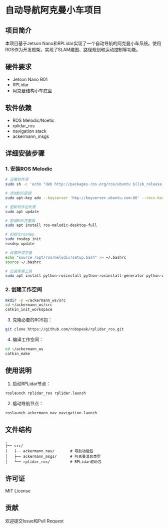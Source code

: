 # 自动导航阿克曼小车项目

## 项目简介
本项目基于Jetson Nano和RPLidar实现了一个自动导航的阿克曼小车系统。使用ROS作为开发框架，实现了SLAM建图、路径规划和运动控制等功能。

## 硬件要求
- Jetson Nano B01
- RPLidar
- 阿克曼结构小车底盘

## 软件依赖
- ROS Melodic/Noetic
- rplidar_ros
- navigation stack
- ackermann_msgs

## 详细安装步骤

### 1. 安装ROS Melodic
```bash
# 设置软件源
sudo sh -c 'echo "deb http://packages.ros.org/ros/ubuntu $(lsb_release -sc) main" > /etc/apt/sources.list.d/ros-latest.list'

# 添加ROS密钥
sudo apt-key adv --keyserver 'hkp://keyserver.ubuntu.com:80' --recv-key C1CF6E31E6BADE8868B172B4F42ED6FBAB17C654

# 更新软件包列表
sudo apt update

# 安装ROS完整版
sudo apt install ros-melodic-desktop-full

# 初始化rosdep
sudo rosdep init
rosdep update

# 设置环境变量
echo "source /opt/ros/melodic/setup.bash" >> ~/.bashrc
source ~/.bashrc

# 安装常用工具
sudo apt install python-rosinstall python-rosinstall-generator python-wstool build-essential
```

### 2. 创建工作空间
```bash
mkdir -p ~/ackermann_ws/src
cd ~/ackermann_ws/src
catkin_init_workspace
```

3. 克隆必要的ROS包：
```bash
git clone https://github.com/robopeak/rplidar_ros.git
```

4. 编译工作空间：
```bash
cd ~/ackermann_ws
catkin_make
```

## 使用说明
1. 启动RPLidar节点：
```bash
roslaunch rplidar_ros rplidar.launch
```

2. 启动导航节点：
```bash
roslaunch ackermann_nav navigation.launch
```

## 文件结构
```
.
├── src/
│   ├── ackermann_nav/       # 导航功能包
│   ├── ackermann_msgs/      # 阿克曼消息类型
│   └── rplidar_ros/         # RPLidar驱动包
```

## 许可证
MIT License

## 贡献
欢迎提交Issue和Pull Request